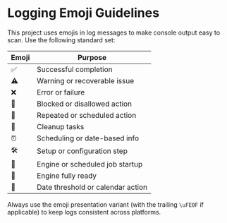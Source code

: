 # Logging Emoji Guidelines

This project uses emojis in log messages to make console output easy to scan. Use the following standard set:

| Emoji | Purpose |
|-------|---------|
| ✅ | Successful completion |
| ⚠️ | Warning or recoverable issue |
| ❌ | Error or failure |
| 🚫 | Blocked or disallowed action |
| 🔁 | Repeated or scheduled action |
| 🧹 | Cleanup tasks |
| ⏰ | Scheduling or date-based info |
| 🛠️ | Setup or configuration step |
| 🧭 | Engine or scheduled job startup |
| 🚀 | Engine fully ready |
| 📅 | Date threshold or calendar action |

Always use the emoji presentation variant (with the trailing `\uFE0F` if applicable) to keep logs consistent across platforms.
